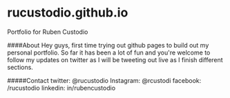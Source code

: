 # rucustodio.github.io
Portfolio for Ruben Custodio

####About
Hey guys, first time trying out github pages to build out my personal portfolio. So far it has been a lot of fun and you're welcome to follow my updates on twitter as I will be tweeting out live as I finish different sections.

#####Contact 
twitter: @rucustodio
Instagram: @rcustodi
facebook: /rucustodio
linkedin: in/rubencustodio




